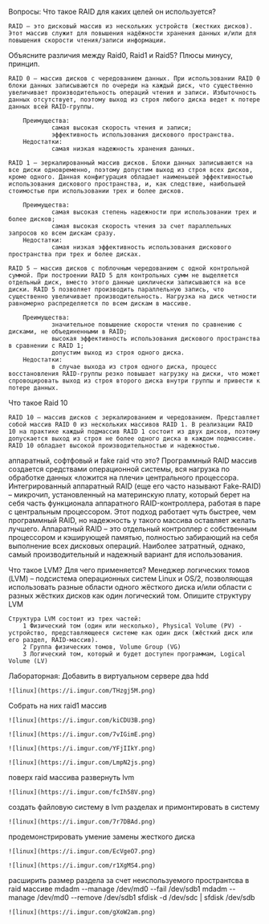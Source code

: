 Вопросы:
Что такое RAID для каких целей он используется?

	RAID – это дисковый массив из нескольких устройств (жестких дисков). Этот массив служит для повышения надёжности хранения данных и/или для повышения скорости чтения/записи информации.

Объясните различия между Raid0, Raid1 и Raid5? Плюсы минусу, принцип.

	RAID 0 – массив дисков с чередованием данных. При использовании RAID 0 блоки данных записываются по очереди на каждый диск, что существенно увеличивает производительность операций чтения и записи. Избыточность данных отсутствует, поэтому выход из строя любого диска ведет к потере данных всей RAID-группы.
		
		Преимущества:
				самая высокая скорость чтения и записи;
				эффективность использования дискового пространства.
		Недостатки:
				самая низкая надежность хранения данных.

	RAID 1 – зеркалированный массив дисков. Блоки данных записываются на все диски одновременно, поэтому допустим выход из строя всех дисков, кроме одного. Данная конфигурация обладает наименьшей эффективностью использования дискового пространства, и, как следствие, наибольшей стоимостью при использовании трех и более дисков.
		
		Преимущества:
				самая высокая степень надежности при использовании трех и более дисков;
				самая высокая скорость чтения за счет параллельных запросов ко всем дискам сразу.
		Недостатки:
				самая низкая эффективность использования дискового пространства при трех и более дисках.
	
	RAID 5 – массив дисков с поблочным чередованием с одной контрольной суммой. При построении RAID 5 для контрольных сумм не выделяется отдельный диск, вместо этого данные циклически записываются на все диски. RAID 5 позволяет производить параллельную запись, что существенно увеличивает производительность. Нагрузка на диск четности равномерно распределяется по всем дискам в массиве.

		Преимущества:
				значительное повышение скорости чтения по сравнению с дисками, не объединенными в RAID;
				высокая эффективность использования дискового пространства в сравнении с RAID 1;
				допустим выход из строя одного диска.
		Недостатки:
				в случае выхода из строя одного диска, процесс восстановления RAID-группы резко повышает нагрузку на диски, что может спровоцировать выход из строя второго диска внутри группы и привести к потере данных.
Что такое Raid 10

	RAID 10 – массив дисков с зеркалированием и чередованием. Представляет собой массив RAID 0 из нескольких массивов RAID 1. В реализации RAID 10 на практике каждый подмассив RAID 1 состоит из двух дисков, поэтому допускается выход из строя не более одного диска в каждом подмассиве. RAID 10 обладает высокой производительностью и надежностью.
	
аппаратный, софтфовый и fake raid что это?
	Программный RAID массив создается средствами операционной системы, вся нагрузка по обработке данных «ложится на плечи» центрального процессора.
Интегрированный аппаратный RAID (еще его часто называют Fake-RAID) – микрочип, установленный на материнскую плату, который берет на себя часть функционала аппаратного RAID-контроллера, работая в паре с центральным процессором. Этот подход работает чуть быстрее, чем программный RAID, но надежность у такого массива оставляет желать лучшего.
Аппаратный RAID – это отдельный контроллер с собственным процессором и кэширующей памятью, полностью забирающий на себя выполнение всех дисковых операций. Наиболее затратный, однако, самый производительный и надежный вариант для использования.

Что такое LVM? Для чего применяется?
	Менеджер логических томов (LVM) – подсистема операционных систем Linux и OS/2, позволяющая использовать разные области одного жёсткого диска и/или области с разных жёстких дисков как один логический том.
Опишите структуру LVM

	Структура LVM состоит из трех частей:
		1 Физический том (один или несколько), Physical Volume (PV) - устройство, представляющееся системе как один диск (жёсткий диск или его раздел, RAID-массив).
		2 Группа физических томов, Volume Group (VG)
		3 Логический том, который и будет доступен программам, Logical Volume (LV)



Лабораторная:
Добавить в виртуальном сервере два hdd

	![linux](https://i.imgur.com/THzgj5M.png) 
	
Собрать на них raid1 массив

	![linux](https://i.imgur.com/kiCDU3B.png) 
	
	![linux](https://i.imgur.com/7vIGimE.png) 
	
	![linux](https://i.imgur.com/YFjIIkY.png) 
	
	![linux](https://i.imgur.com/LmpN2js.png) 

поверх raid массива развернуть lvm

	![linux](https://i.imgur.com/fcIh58V.png) 
	
создать файловую систему в lvm разделах и примонтировать в систему

	![linux](https://i.imgur.com/7r7DBAd.png)
продемонстрировать умение замены жесткого диска

	![linux](https://i.imgur.com/EcVgeO7.png)
	
	![linux](https://i.imgur.com/r1XgMS4.png)
расширить размер раздела за счет неиспользуемого пространтсва в raid массиве
		mdadm --manage /dev/md0 --fail /dev/sdb1
		mdadm --manage /dev/md0 --remove /dev/sdb1
		sfdisk -d /dev/sdc | sfdisk /dev/sdb
		
	![linux](https://i.imgur.com/gXoW2am.png)